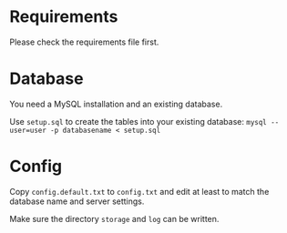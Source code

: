 # Requirements

Please check the requirements file first.

# Database

You need a MySQL installation and an existing database.

Use `setup.sql` to create the tables into your existing database: `mysql --user=user -p databasename < setup.sql`

# Config

Copy `config.default.txt` to `config.txt` and edit at least to match the database name and server settings.

Make sure the directory `storage` and `log` can be written.
